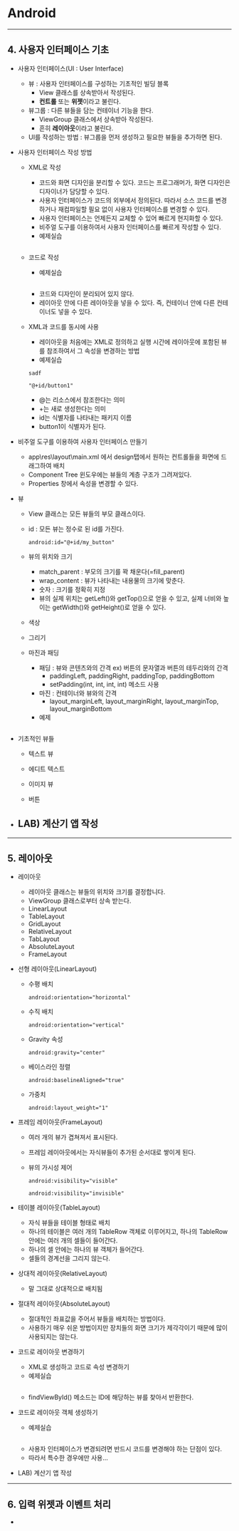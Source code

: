 # Android


---
## **4. 사용자 인터페이스 기초**
- 사용자 인터페이스(UI : User Interface)
	- 뷰 : 사용자 인터페이스를 구성하는 기초적인 빌딩 블록
		- View 클래스를 상속받아서 작성된다.
		- **컨트롤** 또는 **위젯**이라고 불린다.
	- 뷰그룹 : 다른 뷰들을 담는 컨테이너 기능을 한다.
		- ViewGroup 클래스에서 상속받아 작성된다.
		- 흔히 **레이아웃**이라고 불린다.
	- UI를 작성하는 방법 : 뷰그룹을 먼저 생성하고 필요한 뷰들을 추가하면 된다.

- 사용자 인터페이스 작성 방법
	- XML로 작성
		- 코드와 화면 디자인을 분리할 수 있다. 코드는 프로그래머가, 화면 디자인은 디자이너가 담당할 수 있다.
		- 사용자 인터페이스가 코드의 외부에서 정의된다. 따라서 소스 코드를 변경하거나 재컴파일할 필요 없이 사용자 인터페이스를 변경할 수 있다.
		- 사용자 인터페이스는 언제든지 교체할 수 있어 빠르게 현지화할 수 있다.
		- 비주얼 도구를 이용하여서 사용자 인터페이스를 빠르게 작성할 수 있다.
		- 예제실습
		```
		
		```
	- 코드로 작성
		- 예제실습
		```

		```
		- 코드와 디자인이 분리되어 있지 않다.
		* 레이아웃 안에 다른 레이아웃을 넣을 수 있다. 즉, 컨테이너 안에 다른 컨테이너도 넣을 수 있다.

	- XML과 코드를 동시에 사용
		- 레이아웃을 처음에는 XML로 정의하고 실행 시간에 레이아웃에 포함된 뷰를 참조하여서 그 속성을 변경하는 방법
		- 예제실습

		```
        sadf
        ```

        `"@+id/button1"`
		
        - @는 리소스에서 참조한다는 의미
		- +는 새로 생성한다는 의미
		- id는 식별자를 나타내는 패키지 이름
		- button1이 식별자가 된다.

- 비주얼 도구를 이용하여 사용자 인터페이스 만들기
	- app\res\layout\main.xml 에서 design탭에서 원하는 컨트롤들을 화면에 드래그하여 배치
	- Component Tree 윈도우에는 뷰들의 계층 구조가 그려져있다.
	- Properties 창에서 속성을 변경할 수 있다.

- 뷰
	- View 클래스는 모든 뷰들의 부모 클래스이다.
	- id : 모든 뷰는 정수로 된 id를 가진다.

	    `android:id="@+id/my_button"`
	- 뷰의 위치와 크기
		- match_parent : 부모의 크기를 꽉 채운다(=fill_parent)
		- wrap_content : 뷰가 나타내는 내용물의 크기에 맞춘다.
		- 숫자 : 크기를 정확히 지정
		- 뷰의 실제 위치는 getLeft()와 getTop()으로 얻을 수 있고, 실제 너비와 높이는 getWidth()와 getHeight()로 얻을 수 있다.
	- 색상
	- 그리기
	- 마진과 패딩
		- 패딩 : 뷰와 콘텐츠와의 간격	ex) 버튼의 문자열과 버튼의 테두리와의 간격
			- paddingLeft, paddingRight, paddingTop, paddingBottom
			- setPadding(int, int, int, int) 메소드 사용
		- 마진 : 컨테이너와 뷰와의 간격
			- layout_marginLeft, layout_marginRight, layout_marginTop, layout_marginBottom
		- 예제
		```

		```

- 기초적인 뷰들
	- 텍스트 뷰

	- 에디트 텍스트

	- 이미지 뷰

	- 버튼

- LAB) 계산기 앱 작성
	- 

---
## **5. 레이아웃**
- 레이아웃
	- 레이아웃 클래스는 뷰들의 위치와 크기를 결정합니다.
	- ViewGroup 클래스로부터 상속 받는다.
	- LinearLayout
	- TableLayout
	- GridLayout
	- RelativeLayout
	- TabLayout
	- AbsoluteLayout
	- FrameLayout

- 선형 레이아웃(LinearLayout)
	- 수평 배치

	    `android:orientation="horizontal"`
	- 수직 배치

	    `android:orientation="vertical"`
	- Gravity 속성

	    `android:gravity="center"`

	- 베이스라인 정렬

        `android:baselineAligned="true"`

	- 가중치

	    `android:layout_weight="1"`

- 프레임 레이아웃(FrameLayout)
	- 여러 개의 뷰가 겹쳐져서 표시된다.
	- 프레임 레이아웃에서는 자식뷰들이 추가된 순서대로 쌓이게 된다.
	- 뷰의 가시성 제어

	    `android:visibility="visible"`

	    `android:visibility="invisible"`

- 테이블 레이아웃(TableLayout)
	- 자식 뷰들을 테이블 형태로 배치
	- 하나의 테이블은 여러 개의 TableRow 객체로 이루어지고, 하나의 TableRow 안에는 여러 개의 셀들이 들어간다.
	- 하나의 셀 안에는 하나의 뷰 객체가 들어간다.
	- 셀들의 경계선을 그리지 않는다.
	
- 상대적 레이아웃(RelativeLayout)
	- 말 그대로 상대적으로 배치됨

- 절대적 레이아웃(AbsoluteLayout)
	- 절대적인 좌표값을 주어서 뷰들을 배치하는 방법이다.
	- 사용하기 매우 쉬운 방법이지만 장치들의 화면 크기가 제각각이기 때문에 많이 사용되지는 않는다.

- 코드로 레이아웃 변경하기
	- XML로 생성하고 코드로 속성 변경하기
	- 예제실습
	```

	```
	- findViewById() 메소드는 ID에 해당하는 뷰를 찾아서 반환한다.

- 코드로 레이아웃 객체 생성하기
	- 예제실습
	```

	```
	- 사용자 인터페이스가 변경되려면 반드시 코드를 변경해야 하는 단점이 있다.
	- 따라서 특수한 경우에만 사용...

- LAB) 계산기 앱 작성


---
## **6. 입력 위젯과 이벤트 처리**
- 